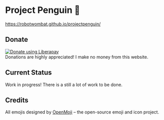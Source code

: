 # Project Penguin 🐧
https://robotwombat.github.io/projectpenguin/

## Donate
<a href="https://liberapay.com/robotwombat/donate"><img alt="Donate using Liberapay" src="https://liberapay.com/assets/widgets/donate.svg"></a><br>
Donations are highly appreciated! I make no money from this website.

## Current Status
Work in progress!
There is a still a lot of work to be done.

## Credits
All emojis designed by [OpenMoji](https://openmoji.org) – the open-source emoji and icon project.
